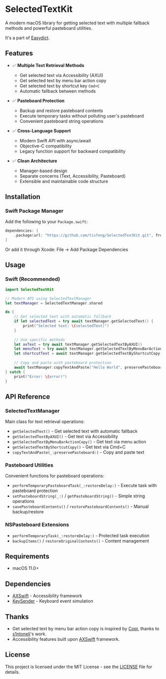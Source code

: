 # SelectedTextKit

A modern macOS library for getting selected text with multiple fallback methods and powerful pasteboard utilities.

It's a part of [Easydict](https://github.com/tisfeng/Easydict).

## Features

- ✅ **Multiple Text Retrieval Methods**
  - Get selected text via Accessibility (AXUI)
  - Get selected text by menu bar action copy
  - Get selected text by shortcut key `Cmd+C`
  - Automatic fallback between methods

- ✅ **Pasteboard Protection**
  - Backup and restore pasteboard contents
  - Execute temporary tasks without polluting user's pasteboard
  - Convenient pasteboard string operations

- ✅ **Cross-Language Support**
  - Modern Swift API with async/await
  - Objective-C compatibility
  - Legacy function support for backward compatibility

- ✅ **Clean Architecture**
  - Manager-based design
  - Separate concerns (Text, Accessibility, Pasteboard)
  - Extensible and maintainable code structure

## Installation

### Swift Package Manager

Add the following to your `Package.swift`:

```swift
dependencies: [
    .package(url: "https://github.com/tisfeng/SelectedTextKit.git", from: "2.0.0")
]
```

Or add it through Xcode: File → Add Package Dependencies

## Usage

### Swift (Recommended)

```swift
import SelectedTextKit

// Modern API using SelectedTextManager
let textManager = SelectedTextManager.shared

do {
    // Get selected text with automatic fallback
    if let selectedText = try await textManager.getSelectedText() {
        print("Selected text: \(selectedText)")
    }
    
    // Use specific methods
    let axText = try await textManager.getSelectedTextByAXUI()
    let menuText = try await textManager.getSelectedTextByMenuBarActionCopy()
    let shortcutText = await textManager.getSelectedTextByShortcutCopy()
    
    // Copy and paste with pasteboard protection
    await textManager.copyTextAndPaste("Hello World", preservePasteboard: true)
} catch {
    print("Error: \(error)")
}
```

## API Reference

### SelectedTextManager

Main class for text retrieval operations:

- `getSelectedText()` - Get selected text with automatic fallback
- `getSelectedTextByAXUI()` - Get text via Accessibility
- `getSelectedTextByMenuBarActionCopy()` - Get text via menu action
- `getSelectedTextByShortcutCopy()` - Get text via Cmd+C
- `copyTextAndPaste(_:preservePasteboard:)` - Copy and paste text

### Pasteboard Utilities

Convenient functions for pasteboard operations:

- `performTemporaryPasteboardTask(_:restoreDelay:)` - Execute task with pasteboard protection
- `setPasteboardString(_:)` / `getPasteboardString()` - Simple string operations
- `savePasteboardContents()` / `restorePasteboardContents()` - Manual backup/restore

### NSPasteboard Extensions

- `performTemporaryTask(_:restoreDelay:)` - Protected task execution
- `backupItems()` / `restoreOriginalContents()` - Content management

## Requirements

- macOS 11.0+

## Dependencies

- [AXSwift](https://github.com/tmandry/AXSwift) - Accessibility framework
- [KeySender](https://github.com/tisfeng/KeySender) - Keyboard event simulation

## Thanks

- Get selected text by menu bar action copy is inspired by [Copi](https://github.com/s1ntoneli/Copi/blob/531a12fdc2da66c809951926ce88af02593e0723/Copi/Utilities/SystemUtilities.swift#L257), thanks to [s1ntoneli](https://github.com/s1ntoneli)'s work.
- Accessibility features built upon [AXSwift](https://github.com/tmandry/AXSwift) framework.

## License

This project is licensed under the MIT License - see the [LICENSE](LICENSE) file for details.
